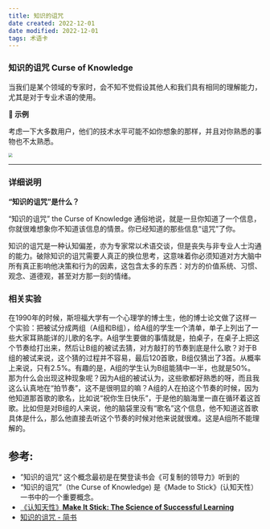 ```yaml
---
title: 知识的诅咒
date created: 2022-12-01
date modified: 2022-12-01
tags: 术语卡
---
```

### 知识的诅咒 Curse of Knowledge

当我们是某个领域的专家时，会不知不觉假设其他人和我们具有相同的理解能力，尤其是对于专业术语的使用。

**🔺 示例** 

考虑一下大多数用户，他们的技术水平可能不如你想象的那样，并且对你熟悉的事物也不太熟悉。

<img src="https://xxpic.oss-cn-qingdao.aliyuncs.com/pic/11.png" style="zoom:50%;" />

---
### 详细说明

**“知识的诅咒”是什么？**

“知识的诅咒” the Curse of Knowledge 通俗地说，就是一旦你知道了一个信息，你就很难想象你不知道该信息的情景。你已经知道的那些信息“诅咒”了你。

知识的诅咒是一种认知偏差，亦为专家常以术语交谈，但是丧失与非专业人士沟通的能力。破除知识的诅咒需要人真正的换位思考，这意味着你必须知道对方大脑中所有真正影响他决策和行为的因素，这包含太多的东西：对方的价值系统、习惯、观念、道德观，甚至对方那一刻的情绪。


### 相关实验

在1990年的时候，斯坦福大学有一个心理学的博士生，他的博士论文做了这样一个实验：把被试分成两组（A组和B组），给A组的学生一个清单，单子上列出了一些大家耳熟能详的儿歌的名字。A组学生要做的事情就是，拍桌子，在桌子上把这个节奏给打出来，然后让B组的被试去猜，对方敲打的节奏到底是什么歌？对于B组的被试来说，这个猜的过程并不容易，最后120首歌，B组仅猜出了3首。从概率上来说，只有2.5%。有趣的是，A组的学生认为B组能猜中一半，也就是50%。那为什么会出现这种现象呢？因为A组的被试认为，这些歌都好熟悉的呀，而且我这么认真地在“拍节奏”，这不是很明显的嘛？A组的人在拍这个节奏的时候，因为他知道那首歌的歌名，比如说“祝你生日快乐”，于是他的脑海里一直在循环着这首歌。比如但是对B组的人来说，他的脑袋里没有“歌名”这个信息，他不知道这首歌具体是什么，那么他直接去听这个节奏的时候对他来说就很难。这是A组所不能理解的。



## 参考:

- ”知识的诅咒“ 这个概念最初是在樊登读书会《可复制的领导力》听到的
-  “知识的诅咒”（the Curse of Knowledge) 是《Made to Stick》(认知天性） 一书中的一个重要概念。 
- [《认知天性》**Make It Stick: The Science of Successful Learning**](https://www.notion.so/Make-It-Stick-The-Science-of-Successful-Learning-50484ae0bd98481ebc548c046d0fc7e0)
- [知识的诅咒 - 简书](https://www.jianshu.com/p/faa79db94be3) 